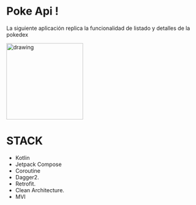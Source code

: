 # Poke Api !

La siguiente aplicación replica la funcionalidad de listado y detalles de la pokedex 


<img src="https://home.pokemon.com/assets/img/screens/en/p06_02.jpg" alt="drawing" width="200"/>



# STACK
-  Kotlin
- Jetpack Compose
- Coroutine
-  Dagger2.
- Retrofit.
- Clean Architecture.
- MVI
